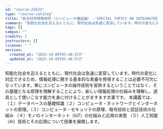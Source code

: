 ```yaml
---
id: "course:22623"
type: "course-catalog"
title: "総合科学特殊研究（コンピュータ構造論） ／SPECIAL TOPICS ON INTEGRATED ARTS AND SCIENCES: ARCHITECTURE OF COMPUTER"
summary: "知能化社会を迎えるとともに、現代社会は急速に変容しています。時代の変化に対応できるため、情報処理に関する基本的な素養を修得することは必要不可欠になっています。単にコンピュータの操作技術を習熟するということではなく、その基礎となる原理を理解す…"
tags: []
campus: ""
credits: 2
instructors: []
license: " "
version:
  created_at: "2025-10-09T03:48:57Z"
  updated_at: "2025-10-09T03:48:57Z"
---
```


知能化社会を迎えるとともに、現代社会は急速に変容しています。時代の変化に対応できるため、情報処理に関する基本的な素養を修得することは必要不可欠になっています。単にコンピュータの操作技術を習熟するということではなく、その基礎となる原理を理解することにより、新しい情報処理の仕組みを理解し、道具として使いこなす能力を身に付けることがますます大事です。 本講義では、（１）データベースの基礎知識（２）コンピュータ・ネットワークとインターネットの原理。（３）コンピュータ・セキュリテの原理、暗号技術と認証技術の仕組み （４）モノのインターネット（IoT）の仕組みと応用の実態 （５）人工知能（AI）技術とその応用について授業を展開します。
